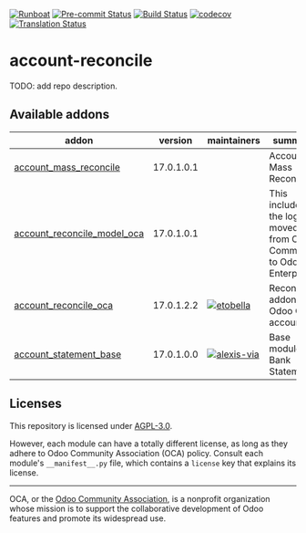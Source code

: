 
[![Runboat](https://img.shields.io/badge/runboat-Try%20me-875A7B.png)](https://runboat.odoo-community.org/builds?repo=OCA/account-reconcile&target_branch=17.0)
[![Pre-commit Status](https://github.com/OCA/account-reconcile/actions/workflows/pre-commit.yml/badge.svg?branch=17.0)](https://github.com/OCA/account-reconcile/actions/workflows/pre-commit.yml?query=branch%3A17.0)
[![Build Status](https://github.com/OCA/account-reconcile/actions/workflows/test.yml/badge.svg?branch=17.0)](https://github.com/OCA/account-reconcile/actions/workflows/test.yml?query=branch%3A17.0)
[![codecov](https://codecov.io/gh/OCA/account-reconcile/branch/17.0/graph/badge.svg)](https://codecov.io/gh/OCA/account-reconcile)
[![Translation Status](https://translation.odoo-community.org/widgets/account-reconcile-17-0/-/svg-badge.svg)](https://translation.odoo-community.org/engage/account-reconcile-17-0/?utm_source=widget)

<!-- /!\ do not modify above this line -->

# account-reconcile

TODO: add repo description.

<!-- /!\ do not modify below this line -->

<!-- prettier-ignore-start -->

[//]: # (addons)

Available addons
----------------
addon | version | maintainers | summary
--- | --- | --- | ---
[account_mass_reconcile](account_mass_reconcile/) | 17.0.1.0.1 |  | Account Mass Reconcile
[account_reconcile_model_oca](account_reconcile_model_oca/) | 17.0.1.0.1 |  | This includes the logic moved from Odoo Community to Odoo Enterprise
[account_reconcile_oca](account_reconcile_oca/) | 17.0.1.2.2 | [![etobella](https://github.com/etobella.png?size=30px)](https://github.com/etobella) | Reconcile addons for Odoo CE accounting
[account_statement_base](account_statement_base/) | 17.0.1.0.0 | [![alexis-via](https://github.com/alexis-via.png?size=30px)](https://github.com/alexis-via) | Base module for Bank Statements

[//]: # (end addons)

<!-- prettier-ignore-end -->

## Licenses

This repository is licensed under [AGPL-3.0](LICENSE).

However, each module can have a totally different license, as long as they adhere to Odoo Community Association (OCA)
policy. Consult each module's `__manifest__.py` file, which contains a `license` key
that explains its license.

----
OCA, or the [Odoo Community Association](http://odoo-community.org/), is a nonprofit
organization whose mission is to support the collaborative development of Odoo features
and promote its widespread use.
